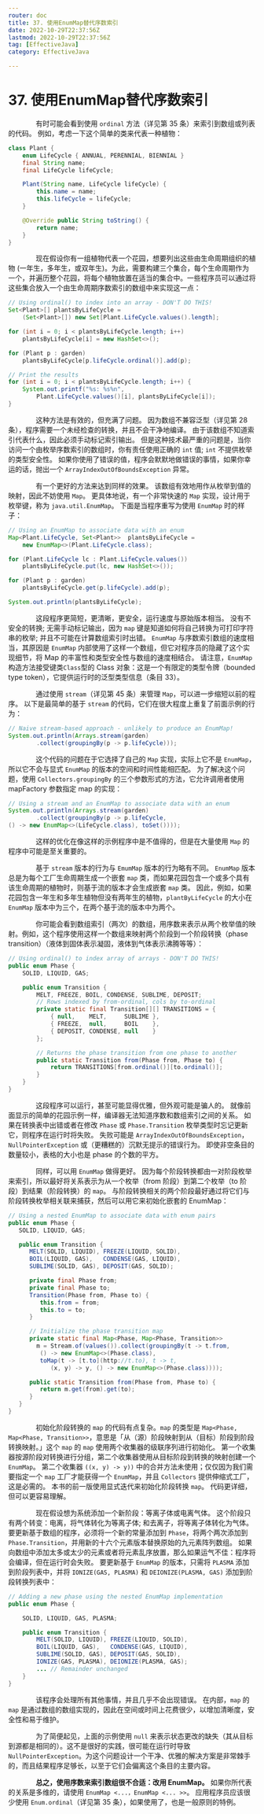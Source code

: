 ```yaml
---
router: doc
title: 37. 使用EnumMap替代序数索引
date: 2022-10-29T22:37:56Z
lastmod: 2022-10-29T22:37:56Z
tag: [EffectiveJava]
category: EffectiveJava

---
```


# 37. 使用EnumMap替代序数索引


　　　　有时可能会看到使用 `ordinal` 方法（详见第 35 条）来索引到数组或列表的代码。 例如，考虑一下这个简单的类来代表一种植物：

```java
class Plant {
    enum LifeCycle { ANNUAL, PERENNIAL, BIENNIAL }
    final String name;
    final LifeCycle lifeCycle;

    Plant(String name, LifeCycle lifeCycle) {
        this.name = name;
        this.lifeCycle = lifeCycle;
    }

    @Override public String toString() {
        return name;
    }
}
```

　　　　现在假设你有一组植物代表一个花园，想要列出这些由生命周期组织的植物 (一年生，多年生，或双年生)。为此，需要构建三个集合，每个生命周期作为一个，并遍历整个花园，将每个植物放置在适当的集合中。一些程序员可以通过将这些集合放入一个由生命周期序数索引的数组中来实现这一点：

```java
// Using ordinal() to index into an array - DON'T DO THIS!
Set<Plant>[] plantsByLifeCycle =
    (Set<Plant>[]) new Set[Plant.LifeCycle.values().length];

for (int i = 0; i < plantsByLifeCycle.length; i++)
    plantsByLifeCycle[i] = new HashSet<>();

for (Plant p : garden)
    plantsByLifeCycle[p.lifeCycle.ordinal()].add(p);

// Print the results
for (int i = 0; i < plantsByLifeCycle.length; i++) {
    System.out.printf("%s: %s%n",
        Plant.LifeCycle.values()[i], plantsByLifeCycle[i]);
}
```

　　　　这种方法是有效的，但充满了问题。 因为数组不兼容泛型（详见第 28 条），程序需要一个未经检查的转换，并且不会干净地编译。 由于该数组不知道索引代表什么，因此必须手动标记索引输出。 但是这种技术最严重的问题是，当你访问一个由枚举序数索引的数组时，你有责任使用正确的 `int` 值; `int` 不提供枚举的类型安全性。 如果你使用了错误的值，程序会默默地做错误的事情，如果你幸运的话，抛出一个 `ArrayIndexOutOfBoundsException` 异常。

　　　　有一个更好的方法来达到同样的效果。 该数组有效地用作从枚举到值的映射，因此不妨使用 `Map`。 更具体地说，有一个非常快速的 `Map` 实现，设计用于枚举键，称为 `java.util.EnumMap`。 下面是当程序重写为使用 `EnumMap` 时的样子：

```java
// Using an EnumMap to associate data with an enum
Map<Plant.LifeCycle, Set<Plant>>  plantsByLifeCycle =
    new EnumMap<>(Plant.LifeCycle.class);

for (Plant.LifeCycle lc : Plant.LifeCycle.values())
    plantsByLifeCycle.put(lc, new HashSet<>());

for (Plant p : garden)
    plantsByLifeCycle.get(p.lifeCycle).add(p);

System.out.println(plantsByLifeCycle);
```

　　　　这段程序更简短，更清晰，更安全，运行速度与原始版本相当。 没有不安全的转换; 无需手动标记输出，因为 `map` 键是知道如何将自己转换为可打印字符串的枚举; 并且不可能在计算数组索引时出错。 `EnumMap` 与序数索引数组的速度相当，其原因是 `EnumMap` 内部使用了这样一个数组，但它对程序员的隐藏了这个实现细节，将 Map 的丰富性和类型安全性与数组的速度相结合。 请注意，`EnumMap` 构造方法接受键类`Class`型的 Class 对象：这是一个有限定的类型令牌（bounded type token），它提供运行时的泛型类型信息（条目 33）。

　　　　通过使用 `stream`（详见第 45 条）来管理 `Map`，可以进一步缩短以前的程序。 以下是最简单的基于 `stream` 的代码，它们在很大程度上重复了前面示例的行为：

```java
// Naive stream-based approach - unlikely to produce an EnumMap!
System.out.println(Arrays.stream(garden)
        .collect(groupingBy(p -> p.lifeCycle)));
```

　　　　这个代码的问题在于它选择了自己的 `Map` 实现，实际上它不是 `EnumMap`，所以它不会与显式 `EnumMap` 的版本的空间和时间性能相匹配。 为了解决这个问题，使用 `Collectors.groupingBy` 的三个参数形式的方法，它允许调用者使用 mapFactory 参数指定 map 的实现：

```java
// Using a stream and an EnumMap to associate data with an enum
System.out.println(Arrays.stream(garden)
        .collect(groupingBy(p -> p.lifeCycle,
() -> new EnumMap<>(LifeCycle.class), toSet())));
```

　　　　这样的优化在像这样的示例程序中是不值得的，但是在大量使用 `Map` 的程序中可能是至关重要的。

　　　　基于 `stream` 版本的行为与 `EmumMap` 版本的行为略有不同。 `EnumMap` 版本总是为每个工厂生命周期生成一个嵌套 `map` 类，而如果花园包含一个或多个具有该生命周期的植物时，则基于流的版本才会生成嵌套 `map` 类。 因此，例如，如果花园包含一年生和多年生植物但没有两年生的植物，`plantByLifeCycle` 的大小在 `EnumMap` 版本中为三个，在两个基于流的版本中为两个。

　　　　你可能会看到数组索引（两次）的数组，用序数来表示从两个枚举值的映射。例如，这个程序使用这样一个数组来映射两个阶段到一个阶段转换（phase transition）（液体到固体表示凝固，液体到气体表示沸腾等等）：
　　

```java
// Using ordinal() to index array of arrays - DON'T DO THIS!
public enum Phase {
    SOLID, LIQUID, GAS;

    public enum Transition {
        MELT, FREEZE, BOIL, CONDENSE, SUBLIME, DEPOSIT;
        // Rows indexed by from-ordinal, cols by to-ordinal
        private static final Transition[][] TRANSITIONS = {
            { null,    MELT,     SUBLIME },
            { FREEZE,  null,     BOIL    },
            { DEPOSIT, CONDENSE, null    }
        };

        // Returns the phase transition from one phase to another
        public static Transition from(Phase from, Phase to) {
            return TRANSITIONS[from.ordinal()][to.ordinal()];
        }
    }
}
```

　　　　这段程序可以运行，甚至可能显得优雅，但外观可能是骗人的。 就像前面显示的简单的花园示例一样，编译器无法知道序数和数组索引之间的关系。 如果在转换表中出错或者在修改 `Phase` 或 `Phase.Transition` 枚举类型时忘记更新它，则程序在运行时将失败。 失败可能是 `ArrayIndexOutOfBoundsException`，`NullPointerException` 或（更糟糕的）沉默无提示的错误行为。 即使非空条目的数量较小，表格的大小也是 phase 的个数的平方。

　　　　同样，可以用 `EnumMap` 做得更好。 因为每个阶段转换都由一对阶段枚举来索引，所以最好将关系表示为从一个枚举（from 阶段）到第二个枚举（to 阶段）到结果（阶段转换）的 `map`。 与阶段转换相关的两个阶段最好通过将它们与阶段转换枚举相关联来捕获，然后可以用它来初始化嵌套的 EnumMap：

```java
// Using a nested EnumMap to associate data with enum pairs
public enum Phase {
   SOLID, LIQUID, GAS;

   public enum Transition {
      MELT(SOLID, LIQUID), FREEZE(LIQUID, SOLID),
      BOIL(LIQUID, GAS),   CONDENSE(GAS, LIQUID),
      SUBLIME(SOLID, GAS), DEPOSIT(GAS, SOLID);

      private final Phase from;
      private final Phase to;
      Transition(Phase from, Phase to) {
         this.from = from;
         this.to = to;
      }

      // Initialize the phase transition map
      private static final Map<Phase, Map<Phase, Transition>>
        m = Stream.of(values()).collect(groupingBy(t -> t.from,
         () -> new EnumMap<>(Phase.class),
         toMap(t -> [t.to](http://t.to), t -> t,
            (x, y) -> y, () -> new EnumMap<>(Phase.class))));

      public static Transition from(Phase from, Phase to) {
         return m.get(from).get(to);
      }
   }
}
```

　　　　初始化阶段转换的 `map` 的代码有点复杂。`map` 的类型是 `Map<Phase, Map<Phase, Transition>>`，意思是「从（源）阶段映射到从（目标）阶段到阶段转换映射。」这个 `map` 的 `map` 使用两个收集器的级联序列进行初始化。 第一个收集器按源阶段对转换进行分组，第二个收集器使用从目标阶段到转换的映射创建一个 `EnumMap`。 第二个收集器 `((x, y) -> y))` 中的合并方法未使用；仅仅因为我们需要指定一个 `map` 工厂才能获得一个 `EnumMap`，并且 `Collectors` 提供伸缩式工厂，这是必需的。 本书的前一版使用显式迭代来初始化阶段转换 `map`。 代码更详细，但可以更容易理解。

　　　　现在假设想为系统添加一个新阶段：等离子体或电离气体。 这个阶段只有两个转变：电离，将气体转化为等离子体; 和去离子，将等离子体转化为气体。 要更新基于数组的程序，必须将一个新的常量添加到 `Phase`，将两个两次添加到 `Phase.Transition`，并用新的十六个元素版本替换原始的九元素阵列数组。 如果向数组中添加太多或太少的元素或者将元素乱序放置，那么如果运气不佳：程序将会编译，但在运行时会失败。 要更新基于 `EnumMap` 的版本，只需将 `PLASMA` 添加到阶段列表中，并将 `IONIZE(GAS, PLASMA)` 和 `DEIONIZE(PLASMA, GAS)` 添加到阶段转换列表中：

```java
// Adding a new phase using the nested EnumMap implementation
public enum Phase {

    SOLID, LIQUID, GAS, PLASMA;

    public enum Transition {
        MELT(SOLID, LIQUID), FREEZE(LIQUID, SOLID),
        BOIL(LIQUID, GAS),   CONDENSE(GAS, LIQUID),
        SUBLIME(SOLID, GAS), DEPOSIT(GAS, SOLID),
        IONIZE(GAS, PLASMA), DEIONIZE(PLASMA, GAS);
        ... // Remainder unchanged
    }
}
```

　　　　该程序会处理所有其他事情，并且几乎不会出现错误。 在内部，`map` 的 `map` 是通过数组的数组实现的，因此在空间或时间上花费很少，以增加清晰度，安全性和易于维护。

　　　　为了简便起见，上面的示例使用 `null` 来表示状态更改的缺失（其从目标到源都是相同的）。这不是很好的实践，很可能在运行时导致 `NullPointerException`。为这个问题设计一个干净、优雅的解决方案是非常棘手的，而且结果程序足够长，以至于它们会偏离这个条目的主要内容。

　　　　**总之，使用序数来索引数组很不合适：改用 EnumMap。**  如果你所代表的关系是多维的，请使用 `EnumMap <...，EnumMap <... >>`。 应用程序员应该很少使用 `Enum.ordinal`（详见第 35 条），如果使用了，也是一般原则的特例。
